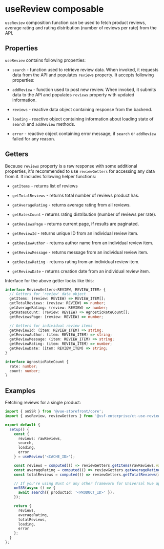 # useReview composable

<Content slot-key="header-warning" />

`useReview` composition function can be used to fetch product reviews, average rating and rating distribution (number of reviews per rate) from the API.

## Properties

`useReview` contains following properties:

- `search` - function used to retrieve review data. When invoked, it requests data from the API and populates `reviews` property. It accepts following properties:

<Content slot-key="search-params" />

- `addReview` - function used to post new review. When invoked, it submits data to the API and populates `reviews` property with updated information.

<Content slot-key="add-params" />

- `reviews` - reactive data object containing response from the backend.

- `loading` - reactive object containing information about loading state of `search` and `addReview` methods.

- `error` - reactive object containing error message, if `search` or `addReview` failed for any reason.

## Getters

Because `reviews` property is a raw response with some additional properties, it's recommended to use `reviewGetters` for accessing any data from it. It includes following helper functions:

- `getItems` - returns list of reviews

- `getTotalReviews` - returns total number of reviews product has.

- `getAverageRating` - returns average rating from all reviews.

- `getRatesCount` - returns rating distribution (number of reviews per rate).

- `getReviewsPage` - returns current page, if results are paginated.

- `getReviewId` - returns unique ID from an individual review item.

- `getReviewAuthor` - returns author name from an individual review item.

- `getReviewMessage` - returns message from an individual review item.

- `getReviewRating` - returns rating from an individual review item.

- `getReviewDate` - returns creation date from an individual review item.

Interface for the above getter looks like this:

```typescript
interface ReviewGetters<REVIEW, REVIEW_ITEM> {
  // Getters for 'review' data object
  getItems: (review: REVIEW) => REVIEW_ITEM[];
  getTotalReviews: (review: REVIEW) => number;
  getAverageRating: (review: REVIEW) => number;
  getRatesCount: (review: REVIEW) => AgnosticRateCount[];
  getReviewsPage: (review: REVIEW) => number;

  // Getters for individual review items
  getReviewId: (item: REVIEW_ITEM) => string;
  getReviewAuthor: (item: REVIEW_ITEM) => string;
  getReviewMessage: (item: REVIEW_ITEM) => string;
  getReviewRating: (item: REVIEW_ITEM) => number;
  getReviewDate: (item: REVIEW_ITEM) => string;
}

interface AgnosticRateCount {
  rate: number;
  count: number;
}
```

<Content slot-key="usage" />

## Examples

Fetching reviews for a single product:

```typescript
import { onSSR } from '@vue-storefront/core';
import { useReview, reviewGetters } from '@vsf-enterprise/ct-use-review';

export default {
  setup() {
    const {
      reviews: rawReviews,
      search,
      loading,
      error
    } = useReview('<CACHE_ID>');

    const reviews = computed(() => reviewGetters.getItems(rawReviews.value));
    const averageRating = computed(() => reviewGetters.getAverageRating(rawReviews.value));
    const totalReviews = computed(() => reviewGetters.getTotalReviews(rawReviews.value));

    // If you're using Nuxt or any other framework for Universal Vue apps
    onSSR(async () => {
      await search({ productId: '<PRODUCT_ID>' });
    });

    return {
      reviews,
      averageRating,
      totalReviews,
      loading,
      error
    };
  }
};
```

<Content slot-key="integration-specific-examples" />